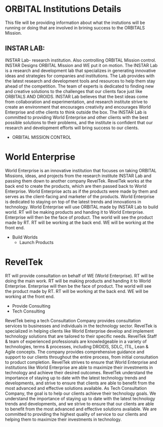 # ORBITAL Institutions Details

This file will be providing information about what the instutions will be running or doing that are involved in brining success to the ORBITALS Mission.

## INSTAR LAB:
INSTAR Lab- research institution. Also controlling ORBITAL Mission control. INSTAR Designs ORBITAL Mission and WE put it on motion. The INSTAR Lab is a research and development lab that specializes in generating innovative ideas and strategies for companies and institutions. The Lab provides with the latest research and development tools and resources to help them stay ahead of the competition. The team of experts is dedicated to finding new and creative solutions to the challenges that our clients face just like ORBITALS AND DROIDS. INSTAR Lab believes that the best ideas come from collaboration and experimentation, and research institute strive to create an environment that encourages creativity and encourages World Enterprise and othe clients to think outside the box.  The INSTAR Lab is committed to providing World Enterprise and other clients with the best possible solutions to their problems, and the institute is confident that our research and development efforts will bring success to our clients. 
   * ORBITAL MISSION CONTROL

# World Enterprise 
World Enterprise is an innovative institution that focuses on taking ORBITAL Missions, ideas, and projects from the research institute INSTAR Lab and passing them down to another company RevelTek. RevelTek works at the back end to create the products, which are then passed back to World Enterprise. World Enterprise acts as if the products were made by them and serves as the client-facing and marketer of the products. World Enterprise is dedicated to staying on top of the latest trends and innovations in technology.
World Enterprise will use ORBITAL made by INSTAR Lab to build world. RT will be making products and handing it to World Enterprise. Enterprise will then be the face of product. The world will see the product made by RT. RT will be working at the back end. WE will be working at the front end.
   * Build Worlds
     * Launch Products

# RevelTek
RT will provide consultation on behalf of WE (World Enterprise). RT will be doing the main work. RT will be making products and handing it to World Enterprise. Enterprise will then be the face of product. The world will see the product made by RT. RT will be working at the back end. WE will be working at the front end. 
   * Provide Consulting
   * Tech Consulting

RevelTek being a tech Consultation Company provides consultation services to businesses and individuals in the technology sector. RevelTek is specialized in helping clients like World Enterprise develop and implement technology solutions that are tailored to their specific needs. RevelTek Staff & team of experienced professionals are knowledgeable in a variety of technologies, terms & processes, including DROIDS, SDLC, ITIL, Lean & Agile concepts. The company provides comprehensive guidance and support to our clients throughout the entire process, from initial consultation to product completion. RevelTek strives to ensure that World Enterprise and institutions like World Enterprise are able to maximize their investments in technology and achieve their desired outcomes. RevelTek understand the importance of staying up to date with the latest technology trends and developments, and strive to ensure that clients are able to benefit from the most advanced and effective solutions available. As Tech Consultation Company, the goal is to help our clients achieve their technology goals. We understand the importance of staying up to date with the latest technology trends and developments, and we strive to ensure that our clients are able to benefit from the most advanced and effective solutions available. We are committed to providing the highest quality of service to our clients and helping them to maximize their investments in technology.
